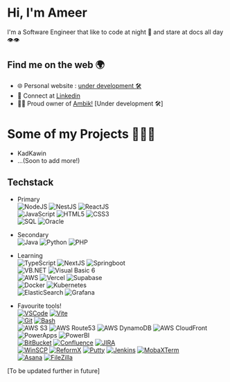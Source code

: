 # Hi, I'm Ameer 
I'm a Software Engineer that like to code at night 🦉 and stare at docs all day 👁️👁️

## Find me on the web 🌍
- 🌐 Personal website : [under development 🛠️](https://ambik.link/ameersorne)
- 📑 Connect at [Linkedin](https://www.linkedin.com/in/ameersorne)
- 👨‍💻 Proud owner of [Ambik!](https://ambik.link/) [Under development 🛠️]

# Some of my Projects 👨‍💻✨
- KadKawin
- ...(Soon to add more!)

## Techstack
- Primary  
![NodeJS](https://img.shields.io/badge/-Node.js-000?&logo=node.js)
![NestJS](https://img.shields.io/badge/-Nest.js-000?&logo=nestjs&logoColor=red)
![ReactJS](https://img.shields.io/badge/-React-000?&logo=React)  
![JavaScript](https://img.shields.io/badge/-JavaScript-000?&logo=JavaScript)
![HTML5](https://img.shields.io/badge/-HTML5-000?&logo=HTML5)
![CSS3](https://img.shields.io/badge/-CSS3-000?&logo=CSS3)  
![SQL](https://img.shields.io/badge/-SQL-000?&logo=MySQL)
![Oracle](https://img.shields.io/badge/-Oracle-000?&logo=Oracle)

- Secondary  
![Java](https://img.shields.io/badge/Java-11-red?logo=java)
![Python](https://img.shields.io/badge/-Python-000?&logo=Python)
![PHP](https://img.shields.io/badge/-PHP-000?&logo=PHP)

- Learning  
![TypeScript](https://img.shields.io/badge/-TypeScript-000?&logo=TypeScript)
![NextJS](https://img.shields.io/badge/-NextJS-000?&logo=Next.JS)
![Springboot](https://img.shields.io/badge/-Springboot-000?&logo=Springboot)   
![VB.NET](https://img.shields.io/badge/VB.NET-blue?logo=visual-studio)
![Visual Basic 6](https://img.shields.io/badge/Visual%20Basic%206-orange?logo=microsoft)  
![AWS](https://img.shields.io/badge/-AWS-000?&logo=Amazon-AWS&logoColor=F90)
![Vercel](https://img.shields.io/badge/-Vercel-000?&logo=Vercel)
![Supabase](https://img.shields.io/badge/-Supabase-000?&logo=Supabase)  
![Docker](https://img.shields.io/badge/-Docker-000?&logo=Docker)
![Kubernetes](https://img.shields.io/badge/-Kubernetes-000?&logo=Kubernetes)  
![ElasticSearch](https://img.shields.io/badge/-ElasticSearch-000?&logo=ElasticSearch)
![Grafana](https://img.shields.io/badge/-Grafana-000?&logo=Grafana)

- Favourite tools!  
[![VSCode](https://img.shields.io/badge/Visual%20Studio%20Code-blue?logo=visual-studio-code)](https://code.visualstudio.com/)
[![Vite](https://img.shields.io/badge/Vite-yellow?logo=vite)](https://vitejs.dev/)    
[![Git](https://img.shields.io/badge/Git-blue?logo=git)](https://git-scm.com/)
[![Bash](https://img.shields.io/badge/Bash-green?logo=gnu-bash)](https://www.gnu.org/software/bash/)  
![AWS S3](https://img.shields.io/badge/AWS%20S3-orange?logo=amazon-s3)
![AWS Route53](https://img.shields.io/badge/AWS%20Route53-orange?logo=amazon-route53)
![AWS DynamoDB](https://img.shields.io/badge/AWS%20DynamoDB-orange?logo=amazon-dynamodb)
![AWS CloudFront](https://img.shields.io/badge/AWS%20CloudFront-orange?logo=amazon-cloudfront)
![PowerApps](https://img.shields.io/badge/PowerApps-blue?logo=microsoft-powerpoint)
![PowerBI](https://img.shields.io/badge/PowerBI-yellow?logo=microsoft-powerpoint)  
[![BitBucket](https://img.shields.io/badge/BitBucket-blue?logo=bitbucket)](https://bitbucket.org/)
[![Confluence](https://img.shields.io/badge/Confluence-blue?logo=confluence)](https://www.atlassian.com/software/confluence)
[![JIRA](https://img.shields.io/badge/JIRA-blue?logo=jira)](https://www.atlassian.com/software/jira)  
[![WinSCP](https://img.shields.io/badge/WinSCP-green?logo=winscp)](https://winscp.net/)
[![ReformX](https://img.shields.io/badge/ReformX-red?logo=reformx)](https://www.reformx.com/)
[![Putty](https://img.shields.io/badge/Putty-yellow?logo=putty)](https://www.putty.org/)
[![Jenkins](https://img.shields.io/badge/Jenkins-red?logo=jenkins)](https://www.jenkins.io/)
[![MobaXTerm](https://img.shields.io/badge/MobaXTerm-yellow?logo=mobaxterm)](https://mobaxterm.mobatek.net/)  
[![Asana](https://img.shields.io/badge/Asana-blue?logo=asana)](https://asana.com/)
[![FileZilla](https://img.shields.io/badge/FileZilla-green?logo=filezilla)](https://filezilla-project.org/)


[To be updated further in future]
